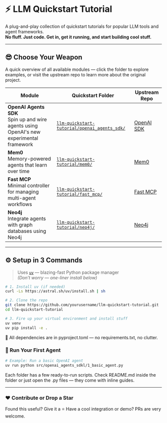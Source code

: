# ⚡ LLM Quickstart Tutorial

A plug-and-play collection of quickstart tutorials for popular LLM tools and agent frameworks.  
**No fluff. Just code. Get in, get it running, and start building cool stuff.**

---

## 😎 Choose Your Weapon

A quick overview of all available modules — click the folder to explore examples, or visit the upstream repo to learn more about the original project.

| Module             | Quickstart Folder                                                    | Upstream Repo                                                |
|--------------------|-----------------------------------------------------------------------|--------------------------------------------------------------|
| **OpenAI Agents SDK**<br/>Spin up and wire agents using OpenAI's new experimental framework | [`llm-quickstart-tutorial/openai_agents_sdk/`](llm-quickstart-tutorial/openai_agents_sdk/)           | [OpenAI SDK](https://github.com/openai/openai-agents-python) |
| **Mem0** <br/>Memory-powered agents that learn over time                         | [`llm-quickstart-tutorial/mem0/`](llm-quickstart-tutorial/mem0/)                                     | [Mem0](https://github.com/mem0ai/mem0)                     |
| **Fast MCP**<br/>Minimal controller for managing multi-agent workflows                     | [`llm-quickstart-tutorial/fast_mcp/`](llm-quickstart-tutorial/fast_mcp/)                             | [Fast MCP](https://github.com/jlowin/fastmcp) |
| **Neo4j**<br/>Integrate agents with graph databases using Neo4j                            | [`llm-quickstart-tutorial/neo4j/`](llm-quickstart-tutorial/neo4j/)                                   | [Neo4j](https://github.com/neo4j/neo4j-python-driver)       |

---

## ⚙️ Setup in 3 Commands

> Uses [`uv`](https://github.com/astral-sh/uv) — blazing-fast Python package manager  
> *(Don’t worry — one-liner install below)*

```bash
# 1. Install uv (if needed)
curl -Ls https://astral.sh/uv/install.sh | sh

# 2. Clone the repo
git clone https://github.com/yourusername/llm-quickstart-tutorial.git
cd llm-quickstart-tutorial

# 3. Fire up your virtual environment and install stuff
uv venv
uv pip install -e .
```

🧪 All dependencies are in pyproject.toml — no requirements.txt, no clutter.

### 🚀 Run Your First Agent

```bash
# Example: Run a basic OpenAI agent
uv run python src/openai_agents_sdkl/1_basic_agent.py
```

Each folder has a few ready-to-run scripts.
Check README.md inside the folder or just open the .py files — they come with inline guides.

---

### ❤️ Contribute or Drop a Star
Found this useful? Give it a ⭐
Have a cool integration or demo? PRs are very welcome.